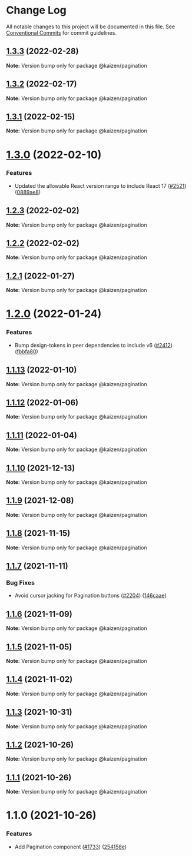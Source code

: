 # Change Log

All notable changes to this project will be documented in this file.
See [Conventional Commits](https://conventionalcommits.org) for commit guidelines.

## [1.3.3](https://github.com/cultureamp/kaizen-design-system/compare/@kaizen/pagination@1.3.2...@kaizen/pagination@1.3.3) (2022-02-28)

**Note:** Version bump only for package @kaizen/pagination





## [1.3.2](https://github.com/cultureamp/kaizen-design-system/compare/@kaizen/pagination@1.3.1...@kaizen/pagination@1.3.2) (2022-02-17)

**Note:** Version bump only for package @kaizen/pagination





## [1.3.1](https://github.com/cultureamp/kaizen-design-system/compare/@kaizen/pagination@1.3.0...@kaizen/pagination@1.3.1) (2022-02-15)

**Note:** Version bump only for package @kaizen/pagination





# [1.3.0](https://github.com/cultureamp/kaizen-design-system/compare/@kaizen/pagination@1.2.3...@kaizen/pagination@1.3.0) (2022-02-10)


### Features

* Updated the allowable React version range to include React 17 ([#2521](https://github.com/cultureamp/kaizen-design-system/issues/2521)) ([0889ae8](https://github.com/cultureamp/kaizen-design-system/commit/0889ae82cc2836fe606957cd1f39a2eb94df00c1))





## [1.2.3](https://github.com/cultureamp/kaizen-design-system/compare/@kaizen/pagination@1.2.2...@kaizen/pagination@1.2.3) (2022-02-02)

**Note:** Version bump only for package @kaizen/pagination





## [1.2.2](https://github.com/cultureamp/kaizen-design-system/compare/@kaizen/pagination@1.2.1...@kaizen/pagination@1.2.2) (2022-02-02)

**Note:** Version bump only for package @kaizen/pagination





## [1.2.1](https://github.com/cultureamp/kaizen-design-system/compare/@kaizen/pagination@1.2.0...@kaizen/pagination@1.2.1) (2022-01-27)

**Note:** Version bump only for package @kaizen/pagination





# [1.2.0](https://github.com/cultureamp/kaizen-design-system/compare/@kaizen/pagination@1.1.13...@kaizen/pagination@1.2.0) (2022-01-24)


### Features

* Bump design-tokens in peer dependencies to include v6 ([#2412](https://github.com/cultureamp/kaizen-design-system/issues/2412)) ([fbbfa80](https://github.com/cultureamp/kaizen-design-system/commit/fbbfa80d334db9311b228568b5632cb2f8022136))





## [1.1.13](https://github.com/cultureamp/kaizen-design-system/compare/@kaizen/pagination@1.1.12...@kaizen/pagination@1.1.13) (2022-01-10)

**Note:** Version bump only for package @kaizen/pagination





## [1.1.12](https://github.com/cultureamp/kaizen-design-system/compare/@kaizen/pagination@1.1.11...@kaizen/pagination@1.1.12) (2022-01-06)

**Note:** Version bump only for package @kaizen/pagination





## [1.1.11](https://github.com/cultureamp/kaizen-design-system/compare/@kaizen/pagination@1.1.10...@kaizen/pagination@1.1.11) (2022-01-04)

**Note:** Version bump only for package @kaizen/pagination





## [1.1.10](https://github.com/cultureamp/kaizen-design-system/compare/@kaizen/pagination@1.1.9...@kaizen/pagination@1.1.10) (2021-12-13)

**Note:** Version bump only for package @kaizen/pagination





## [1.1.9](https://github.com/cultureamp/kaizen-design-system/compare/@kaizen/pagination@1.1.8...@kaizen/pagination@1.1.9) (2021-12-08)

**Note:** Version bump only for package @kaizen/pagination





## [1.1.8](https://github.com/cultureamp/kaizen-design-system/compare/@kaizen/pagination@1.1.7...@kaizen/pagination@1.1.8) (2021-11-15)

**Note:** Version bump only for package @kaizen/pagination





## [1.1.7](https://github.com/cultureamp/kaizen-design-system/compare/@kaizen/pagination@1.1.6...@kaizen/pagination@1.1.7) (2021-11-11)


### Bug Fixes

* Avoid cursor jacking for Pagination buttons ([#2204](https://github.com/cultureamp/kaizen-design-system/issues/2204)) ([146caae](https://github.com/cultureamp/kaizen-design-system/commit/146caae11842bf2a12fe35e845a0ff67a14f5622))





## [1.1.6](https://github.com/cultureamp/kaizen-design-system/compare/@kaizen/pagination@1.1.5...@kaizen/pagination@1.1.6) (2021-11-09)

**Note:** Version bump only for package @kaizen/pagination





## [1.1.5](https://github.com/cultureamp/kaizen-design-system/compare/@kaizen/pagination@1.1.4...@kaizen/pagination@1.1.5) (2021-11-05)

**Note:** Version bump only for package @kaizen/pagination





## [1.1.4](https://github.com/cultureamp/kaizen-design-system/compare/@kaizen/pagination@1.1.3...@kaizen/pagination@1.1.4) (2021-11-02)

**Note:** Version bump only for package @kaizen/pagination





## [1.1.3](https://github.com/cultureamp/kaizen-design-system/compare/@kaizen/pagination@1.1.2...@kaizen/pagination@1.1.3) (2021-10-31)

**Note:** Version bump only for package @kaizen/pagination





## [1.1.2](https://github.com/cultureamp/kaizen-design-system/compare/@kaizen/pagination@1.1.1...@kaizen/pagination@1.1.2) (2021-10-26)

**Note:** Version bump only for package @kaizen/pagination





## [1.1.1](https://github.com/cultureamp/kaizen-design-system/compare/@kaizen/pagination@1.1.0...@kaizen/pagination@1.1.1) (2021-10-26)

**Note:** Version bump only for package @kaizen/pagination





# 1.1.0 (2021-10-26)


### Features

* Add Pagination component ([#1733](https://github.com/cultureamp/kaizen-design-system/issues/1733)) ([254158e](https://github.com/cultureamp/kaizen-design-system/commit/254158e51137c33ae4b208e4846f0c3982ac631a))
